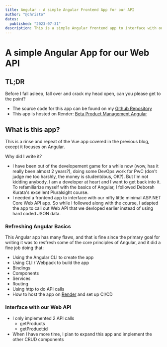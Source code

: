 ```yaml
---
title: Angular - A simple Angular Frontend App for our API
author: "@christo"
dates:
  published: "2023-07-31"
description: This is a simple Angular frontend app to interface with our Web API
---
```


# A simple Angular App for our Web API

## TL;DR
Before I fall asleep, fall over and crack my head open, can you please get to the point?

- The source code for this app can be found on my <a href="https://github.com/christo-froneman/BPM-Angular" target="_blank">Github Repository</a>
- This app is hosted on Render: <a href="https://beta-product-management.onrender.com" target="_blank">Beta Product Management Angular</a>

## What is this app?
This is a rinse and repeat of the Vue app covered in the previous blog, except it focuses on Angular.

Why did I write it?
- I have been out of the developement game for a while now (wow, has it really been almost 2 years?), doing some DevOps work for PwC (don't judge me too harshly, the money is studentdous, OK?).  But I'm not kidding anybody.  I am a developer at heart and I want to get back into it.  To refamiliarize myself with the basics of Angular, I followed Deborah Kurata's excellent Pluralsight course.
- I needed a frontend app to interface with our nifty little minimal ASP.NET Core Web API app.  So while I followed along with the course, I adapted the app to call out Web API that we devloped earlier instead of using hard coded JSON data.

### Refreshing Angular Basics
This Angular app has many flaws, and that is fine since the primary goal for writing it was to resfresh some of the core principles of Angular, and it did a fine job doing that:
- Using the Angular CLI to create the app
- Using CLI / Webpack to build the app
- Bindings
- Components
- Services
- Routing
- Using http to do API calls
- How to host the app on <a href="https://render.com" target="_blank">Render</a> and set up CI/CD

### Interface with our Web API
- I only implemented 2 API calls
  - getProducts
  - getProduct:id
- When I have more time, I plan to expand this app and implement the other CRUD components
